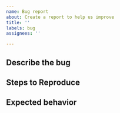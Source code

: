 ```yaml
---
name: Bug report
about: Create a report to help us improve
title: ''
labels: bug
assignees: ''

---
```


## Describe the bug
<!-- A clear and concise description of what the bug is. -->

## Steps to Reproduce
<!-- Steps to reproduce the behavior:
1. Go to '...'
2. Click on '....'
3. Scroll down to '....'
4. See error -->

## Expected behavior
<!-- A clear and concise description of what you expected to happen. -->
